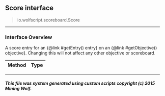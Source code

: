 ## Score __interface__

>io.wolfscript.scoreboard.Score

---

### Interface Overview

A score entry for an {@link #getEntry() entry} on an {@link #getObjective() objective}. Changing this will not affect any other objective or scoreboard.

Method | Type   
--- | :--- 



---



##### This file was system generated using custom scripts copyright (c) 2015 Mining Wolf.
	

